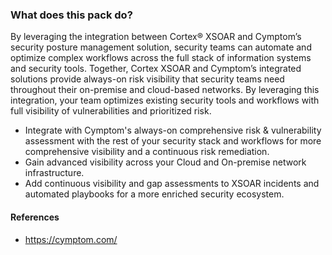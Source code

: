 ### What does this pack do?

By leveraging the integration between Cortex® XSOAR and Cymptom’s security posture management solution, security teams can automate and optimize complex workflows across the full stack of information systems and security tools. 
Together, Cortex XSOAR and Cymptom’s integrated solutions provide always-on risk visibility that security teams need throughout their on-premise and cloud-based networks. 
By leveraging this integration, your team optimizes existing security tools and workflows with full visibility of vulnerabilities and prioritized risk. 

- Integrate with Cymptom's always-on comprehensive risk & vulnerability assessment with the rest of your security stack and workflows for more comprehensive visibility and a continuous risk remediation.
- Gain advanced visibility across your Cloud and On-premise network infrastructure.
- Add continuous visibility and gap assessments to XSOAR incidents and automated playbooks for a more enriched security ecosystem. 


#### References

- <https://cymptom.com/>
